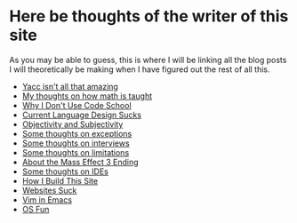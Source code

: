 Here be thoughts of the writer of this site
===========================================

As you may be able to guess, this is where I will be linking all the 
blog posts I will theoretically be making when I have figured out the 
rest of all this.

- [Yacc isn't all that amazing](useless.html)
- [My thoughts on how math is taught](teaching-math.html)
- [Why I Don't Use Code School](learning.html)
- [Current Language Design Sucks](language-design.html)
- [Objectivity and Subjectivity](subjectivity.html)
- [Some thoughts on exceptions](exceptions.html)
- [Some thoughts on interviews](interviews.html)
- [Some thoughts on limitations](limitations.html)
- [About the Mass Effect 3 Ending](me3-ending.html)
- [Some thoughts on IDEs](ide-thoughts.html)
- [How I Build This Site](site-build.html)
- [Websites Suck](web-rant.html)
- [Vim in Emacs](vim-in-emacs.html)
- [OS Fun](os-fun.html)
